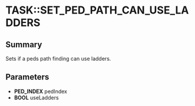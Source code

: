 # TASK::SET_PED_PATH_CAN_USE_LADDERS

## Summary
Sets if a peds path finding can use ladders.

## Parameters
* **PED_INDEX** pedIndex
* **BOOL** useLadders